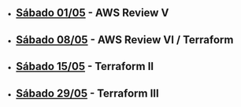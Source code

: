 - ## [Sábado 01/05](https://youtu.be/iuOtEhAdq-M) - AWS Review V
- ## [Sábado 08/05](https://youtu.be/rHAT9YSLwu4) - AWS Review VI / Terraform
- ## [Sábado 15/05](https://youtu.be/X5kvOV2vj1w) - Terraform II
- ## [Sábado 29/05](https://youtu.be/4e8rxVrfZtc) - Terraform III
